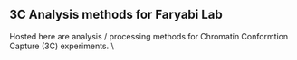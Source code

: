 ## 3C Analysis methods for Faryabi Lab
Hosted here are analysis / processing methods for Chromatin Conformtion Capture (3C) experiments. \
